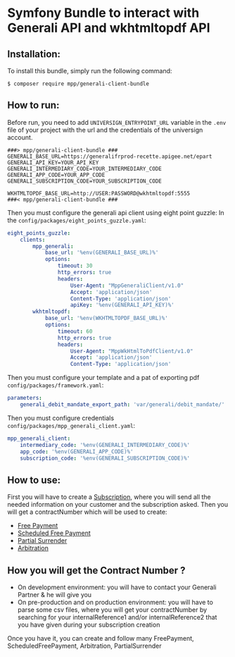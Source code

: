 Symfony Bundle to interact with Generali API and wkhtmltopdf API
============================================

Installation:
-------------

To install this bundle, simply run the following command:
```
$ composer require mpp/generali-client-bundle
```

How to run:
-----------

Before run, you need to add `UNIVERSIGN_ENTRYPOINT_URL` variable in the `.env` file of your project with the url and the credentials of the universign account.

```
###> mpp/generali-client-bundle ###
GENERALI_BASE_URL=https://generalifrprod-recette.apigee.net/epart
GENERALI_API_KEY=YOUR_API_KEY
GENERALI_INTERMEDIARY_CODE=YOUR_INTERMEDIARY_CODE
GENERALI_APP_CODE=YOUR_APP_CODE
GENERALI_SUBSCRIPTION_CODE=YOUR_SUBSCRIPTION_CODE

WKHTMLTOPDF_BASE_URL=http://USER:PASSWORD@wkhtmltopdf:5555
###< mpp/generali-client-bundle ###

```

Then you must configure the generali api client using eight point guzzle:
In the `config/packages/eight_points_guzzle.yaml`:
```yaml
eight_points_guzzle:
    clients:
        mpp_generali:
            base_url: '%env(GENERALI_BASE_URL)%'
            options:
                timeout: 30
                http_errors: true
                headers:
                    User-Agent: "MppGeneraliClient/v1.0"
                    Accept: 'application/json'
                    Content-Type: 'application/json'
                    apiKey: '%env(GENERALI_API_KEY)%'
        wkhtmltopdf:
            base_url: '%env(WKHTMLTOPDF_BASE_URL)%'
            options:
                timeout: 60
                http_errors: true
                headers:
                    User-Agent: "MppWkHtmlToPdfClient/v1.0"
                    Accept: 'application/json'
                    Content-Type: 'application/json'
 ```
                    
Then you must configure your template and a pat of exporting pdf `config/packages/framework.yaml`:
```yaml
parameters:
    generali_debit_mandate_export_path: 'var/generali/debit_mandate/'
```                 
Then you must configure credentials `config/packages/mpp_generali_client.yaml`:
```yaml
mpp_generali_client:
    intermediary_code: '%env(GENERALI_INTERMEDIARY_CODE)%'
    app_code: '%env(GENERALI_APP_CODE)%'
    subscription_code: '%env(GENERALI_SUBSCRIPTION_CODE)%'
```

How to use:
--------------
First you will have to create a [Subscription](./Resources/docs/CallApi/subscription.md), where you will send all the needed information on your customer and the subscription asked.
Then you will get a contractNumber which will be used to create:
- [Free Payment](./Resources/docs/CallApi/free_payment.md)
- [Scheduled Free Payment](./Resources/docs/CallApi/scheduled_free_payment.md)
- [Partial Surrender](./Resources/docs/CallApi/partial_surrender.md)
- [Arbitration](./Resources/docs/CallApi/arbitration.md)

How you will get the Contract Number ?
--------------
- On development environment: you will have to contact your Generali Partner & he will give you
- On pre-production and on production environment: you will have to parse some csv files, where you will get your contractNumber by searching for your internalReference1 and/or internalReference2 that you have given during your subscription creation

Once you have it, you can create and follow many FreePayment, ScheduledFreePayment, Arbitration, PartialSurrender